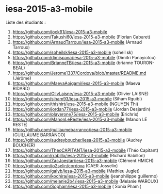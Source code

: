 # iesa-2015-a3-mobile

Liste des étudiants :

1. https://github.com/jock91/iesa-2015-a3-mobile
1. https://github.com/Takushi60/iesa-2015-a3-mobile (Florian Cabaret)
1. https://github.com/ArnaudTarroux/iesa-2015-a3-mobile (Arnaud Tarroux)
1. https://github.com/soheilsk/iesa-2015-a3-mobile (soheil sk)
1. https://github.com/dimispana/iesa-2015-a3-mobile (Dimitri Panayiotou)
1. https://github.com/BrianneTB/iesa-2015-a3-mobile (brianne TOURON-BEAL)
1. https://github.com/Jerome1337/Cordova/blob/master/README.md (Jérôme)
1. https://github.com/MaevaAoigami/iesa-2015-a3-mobile (Maeva RIDARD)
1. https://github.com/OlivLaisne/iesa-2015-a3-mobile (Olivier LAISNE)
1. https://github.com/siham93/iesa-2015-a3-mobile (Siham Rguibi)
1. https://github.com/thishirt/iesa-2015-a3-mobile (NGUYEN Thi)
1. https://github.com/jordan77/iesa-2015-a3-mobile (Jordan Desjardin)
1. https://github.com/playerone75/iesa-2015-a3-mobile (Erichris)
1. https://github.com/ManonLeReste/iesa-2015-a3-mobile (Manon LE RESTE)
1. https://github.com/guillaumebarranco/iesa-2015-a3-mobile (GUILLAUME BARRANCO)
1. https://github.com/audreyboucher/iesa-2015-a3-mobile (Audrey BOUCHER)
1. https://github.com/TheoCAPITANT/iesa-2015-a3-mobile (Théo Capitant)
1. https://github.com/rrabillo/iesa-2015-a3-mobile (Richard Rabillon)
1. https://github.com/ZacJoestar/iesa-2015-a3-mobile (Clément HMICH)
1. https://github.com/jo2selin/cordova (CAER Josselin)
1. https://github.com/galyb/iesa-2015-a3-mobile (Mathieu Juglet)
1. https://github.com/kochira/iesa-2015-a3-mobile (jeanphilippe guillermo)
1. https://github.com/melanie2b4/iesa-2015-a3-mobile (Melanie WAROUX)
1. https://github.com/Sopham/iesa-2015-a3-mobile ( Sonia Pham )
